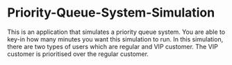 # Priority-Queue-System-Simulation
This is an application that simulates a priority queue system. You are able to key-in how many minutes you want this simulation to run. In this simulation, there are two types of users which are regular and VIP customer. The VIP customer is prioritised over the regular customer. 
